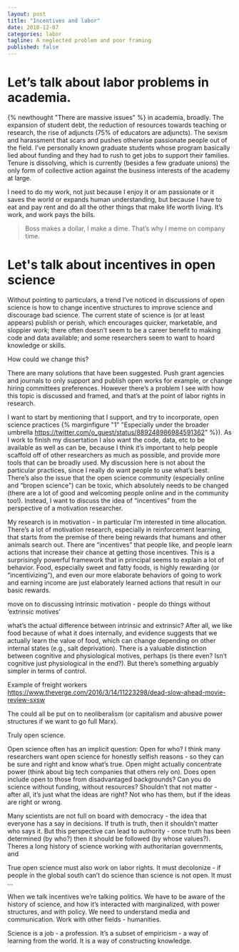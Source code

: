 ```yaml
---
layout: post
title: "Incentives and labor"
date: 2018-12-07
categories: labor
tagline: A neglected problem and poor framing
published: false
---
```


# Let’s talk about labor problems in academia.

{% newthought "There are massive issues" %} in academia, broadly. The expansion of student debt, the reduction of resources towards teaching or research, the rise of adjuncts (75% of educators are adjuncts). The sexism and harassment that scars and pushes otherwise passionate people out of the field. I’ve personally known graduate students whose program basically lied about funding and they had to rush to get jobs to support their families. Tenure is dissolving, which is currently (besides a few graduate unions) the only form of collective action against the business interests of the academy at large.

I need to do my work, not just because I enjoy it or am passionate or it saves the world or expands human understanding, but because I have to eat and pay rent and do all the other things that make life worth living. It’s work, and work pays the bills.

> Boss makes a dollar, I make a dime. That’s why I meme on company time.

# Let's talk about incentives in open science

Without pointing to particulars, a trend I’ve noticed in discussions of open science is how to change incentive structures to improve science and discourage bad science. The current state of science is (or at least appears) publish or perish, which encourages quicker, marketable, and sloppier work; there often doesn’t seem to be a career benefit to making code and data available; and some researchers seem to want to hoard knowledge or skills.

How could we change this?

There are many solutions that have been suggested. Push grant agencies and journals to only support and publish open works for example, or change hiring committees preferences. However there’s a problem I see with how this topic is discussed and framed, and that’s at the point of labor rights in research.

I want to start by mentioning that I support, and try to incorporate, open science practices {% marginfigure "1" "Especially under the broader umbrella https://twitter.com/o_guest/status/889248986984591362" %}). As I work to finish my dissertation I also want the code, data, etc to be available as well as can be, because I think it’s important to help people scaffold off of other researchers as much as possible, and provide more tools that can be broadly used. My discussion here is not about the particular practices, since I really do want people to use what’s best. There’s also the issue that the open science community (especially online and “bropen science") can be toxic, which absolutely needs to be changed (there are a lot of good and welcoming people online and in the community too!). Instead, I want to discuss the idea of “incentives” from the perspective of a motivation researcher.

My research is in motivation - in particular I’m interested in time allocation. There’s a lot of motivation research, especially in reinforcement learning, that starts from the premise of there being rewards that humans and other animals search out. There are “incentives” that people like, and people learn actions that increase their chance at getting those incentives. This is a surprisingly powerful framework that in principal seems to explain a lot of behavior. Food, especially sweet and fatty foods, is highly rewarding (or “incentivizing”), and even our more elaborate behaviors of going to work and earning income are just elaborately learned actions that result in our basic rewards.

move on to discussing intrinsic motivation - people do things without ‘extrinsic motives’

what’s the actual difference between intrinsic and extrinsic? After all, we like food because of what it does internally, and evidence suggests that we actually learn the value of food, which can change depending on other internal states (e.g., salt deprivation). There is a valuable distinction between cognitive and physiological motives, perhaps (is there even? Isn’t cognitive just physiological in the end?). But there’s something arguably simpler in terms of control.

Example of freight workers https://www.theverge.com/2016/3/14/11223298/dead-slow-ahead-movie-review-sxsw

The could all be put on to neoliberalism (or capitalism and abusive power structures if we want to go full Marx).

Truly open science.

Open science often has an implicit question: Open for who? I think many researchers want open science for honestly selfish reasons - so they can be sure and right and know what’s true. Open might actually concentrate power (think about big tech companies that others rely on). Does open include open to those from disadvantaged backgrounds? Can you do science without funding, without resources? Shouldn’t that not matter - after all, it’s just what the ideas are right? Not who has them, but if the ideas are right or wrong.

Many scientists are not full on board with democracy - the idea that everyone has a say in decisions. If truth is truth, then it shouldn’t matter who says it. But this perspective can lead to authority - once truth has been determined (by who?) then it should be followed (by whose values?). Theres a long history of science working with authoritarian governments, and

True open science must also work on labor rights. It must decolonize - if people in the global south can’t do science than science is not open. It must ...

When we talk incentives we’re talking politics. We have to be aware of the history of science, and how it’s interacted with marginalized, with power structures, and with policy. We need to understand media and communication. Work with other fields - humanities.


Science is a job - a profession. It’s a subset of empiricism - a way of learning from the world. It is a way of constructing knowledge.

